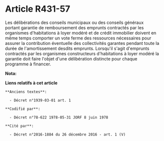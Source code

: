 # Article R431-57

Les délibérations des conseils municipaux ou des conseils généraux portant garantie de remboursement des emprunts contractés
par les organismes d'habitations à loyer modéré et de crédit immobilier doivent en même temps comporter un vote ferme des
ressources nécessaires pour assurer la contribution éventuelle des collectivités garantes pendant toute la durée de
l'amortissement desdits emprunts. Lorsqu'il s'agit d'emprunts contractés par les organismes constructeurs d'habitations à
loyer modéré la garantie doit faire l'objet d'une délibération distincte pour chaque programme à financer.

**Nota:**



**Liens relatifs à cet article**

	**Anciens textes**:

	  - Décret n°1939-03-01 art. 1

	**Codifié par**:

	  - Décret n°78-622 1978-05-31 JORF 8 juin 1978

	**Cité par**:

	  - Décret n°2016-1884 du 26 décembre 2016 - art. 1 (V)
